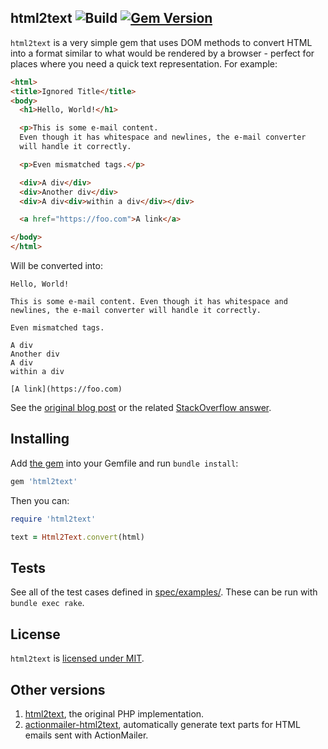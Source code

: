 html2text ![Build](https://github.com/soundasleep/html2text_ruby/actions/workflows/build.yml/badge.svg) [![Gem Version](https://badge.fury.io/rb/html2text.svg)](https://badge.fury.io/rb/html2text)
---

`html2text` is a very simple gem that uses DOM methods to convert HTML into a format similar to what would be
rendered by a browser - perfect for places where you need a quick text representation. For example:

```html
<html>
<title>Ignored Title</title>
<body>
  <h1>Hello, World!</h1>

  <p>This is some e-mail content.
  Even though it has whitespace and newlines, the e-mail converter
  will handle it correctly.

  <p>Even mismatched tags.</p>

  <div>A div</div>
  <div>Another div</div>
  <div>A div<div>within a div</div></div>

  <a href="https://foo.com">A link</a>

</body>
</html>
```

Will be converted into:

```text
Hello, World!

This is some e-mail content. Even though it has whitespace and newlines, the e-mail converter will handle it correctly.

Even mismatched tags.

A div
Another div
A div
within a div

[A link](https://foo.com)
```

See the [original blog post](http://journals.jevon.org/users/jevon-phd/entry/19818) or the related [StackOverflow answer](http://stackoverflow.com/a/2564472/39531).

## Installing

Add [the gem](https://rubygems.org/gems/html2text) into your Gemfile and run `bundle install`:

```ruby
gem 'html2text'
```

Then you can:

```ruby
require 'html2text'

text = Html2Text.convert(html)
```

## Tests

See all of the test cases defined in [spec/examples/](spec/examples/). These can be run with `bundle exec rake`.

## License

`html2text` is [licensed under MIT](LICENSE.md).

## Other versions

1. [html2text](https://github.com/soundasleep/html2text), the original PHP implementation.
2. [actionmailer-html2text](https://github.com/soundasleep/actionmailer-html2text), automatically generate text parts for HTML emails sent with ActionMailer.
